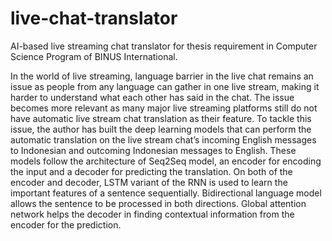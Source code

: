 # live-chat-translator
AI-based live streaming chat translator for thesis requirement in Computer Science Program of BINUS International.

In the world of live streaming, language barrier in the live chat remains an issue as people from any language can gather in one live stream, making it harder to understand what each other has said in the chat. The issue becomes more relevant as many major live streaming platforms still do not have automatic live stream chat translation as their feature. To tackle this issue, the author has built the deep learning models that can perform the automatic translation on the live stream chat’s incoming English messages to Indonesian and outcoming Indonesian messages to English. These models follow the architecture of Seq2Seq model, an encoder for encoding the input and a decoder for predicting the translation. On both of the encoder and decoder, LSTM variant of the RNN is used to learn the important features of a sentence sequentially. Bidirectional language model allows the sentence to be processed in both directions. Global attention network helps the decoder in finding contextual information from the encoder for the prediction.
